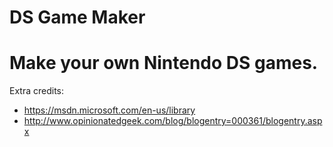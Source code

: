 # DS Game Maker
Make your own Nintendo DS games.
==
Extra credits:
 - https://msdn.microsoft.com/en-us/library
 - http://www.opinionatedgeek.com/blog/blogentry=000361/blogentry.aspx
